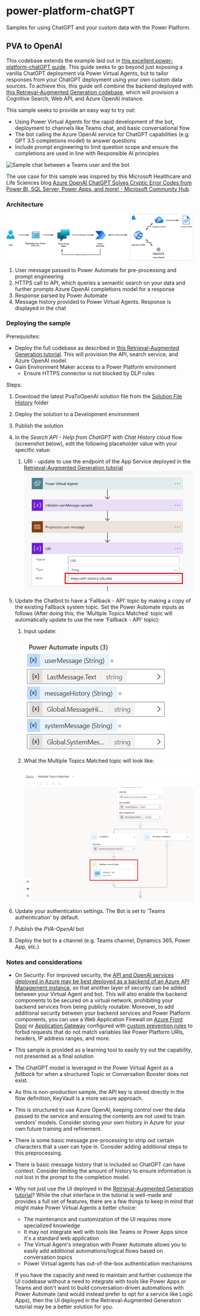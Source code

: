 # power-platform-chatGPT

Samples for using ChatGPT and your custom data with the Power Platform.

## PVA to OpenAI

This codebase extends the example laid out in [this excellent power-platform-chatGPT guide](https://github.com/mathyousee/power-platform-chatGPT). This guide seeks to go beyond just exposing a vanilla ChatGPT deployment via Power Virtual Agents, but to tailor responses from your ChatGPT deployment using your own custom data sources. To achieve this, this guide will combine the backend deployed with [this Retrieval-Augmented Generation codebase](https://github.com/Azure-Samples/azure-search-openai-demo), which will provision a Cognitive Search, Web API, and Azure OpenAI instance.

This sample seeks to provide an easy way to try out:

- Using Power Virtual Agents for the rapid development of the bot, deployment to channels like Teams chat, and basic conversational flow
- The bot calling the Azure OpenAI service for ChatGPT capabilities (e.g. GPT 3.5 completions model) to answer questions
- Include prompt engineering to limit question scope and ensure the completions are used in line with Responsible AI principles

![Sample chat between a Teams user and the bot](./images/buster-bot-sample.png)

The use case for this sample was inspired by this Microsoft Healthcare and Life Sciences blog [Azure OpenAI ChatGPT Solves Cryptic Error Codes from Power BI, SQL Server, Power Apps, and more! - Microsoft Community Hub](https://techcommunity.microsoft.com/t5/healthcare-and-life-sciences/azure-openai-chatgpt-solves-cryptic-error-codes-from-power-bi/ba-p/3803661).

### Architecture

![Architecture using Power Virtual Agents, Power Automate, and Azure OpenAI Service](./images/OpenAI_Chatbot_PVA.png)

1. User message passed to Power Automate for pre-processing and prompt engineering
2. HTTPS call to API, which queries a semantic search on your data and further prompts Azure OpenAI completions model for a response
3. Response parsed by Power Automate
4. Message history provided to Power Virtual Agents. Response is displayed in the chat

### Deploying the sample

Prerequisites:

- Deploy the full codebase as described in [this Retrieval-Augmented Generation tutorial](https://github.com/Azure-Samples/azure-search-openai-demo). This will provision the API, search service, and Azure OpenAI model.
- Gain Environment Maker access to a Power Platform environment
  - Ensure HTTPS connector is not blocked by DLP rules

Steps:

1. Download the latest PvaToOpenAI solution file from the [Solution File History](/solution-file-history/) folder
2. Deploy the solution to a Development environment
3. Publish the solution
4. In the _Search API - Help from ChatGPT with Chat History_ cloud flow (screenshot below), edit the following placeholder value with your specific value:

   1. URI - update to use the endpoint of the App Service deployed in the [Retrieval-Augmented Generation tutorial](https://github.com/Azure-Samples/azure-search-openai-demo)
      ![Screenshot depicting the steps of the sample cloud flow where customer-specific values are required](./images/uri-update.png)

5. Update the Chatbot to have a 'Fallback - API' topic by making a copy of the existing Fallback system topic. Set the Power Automate inputs as follows (After doing this, the 'Multiple Topics Matched' topic will automatically update to use the new 'Fallback - API' topic):

   1. Input update:

      ![Power Automate inputs](./images/input-update.png)

   2. What the Multiple Topics Matched topic will look like:

      ![Multiple Topics Matched](./images/topic-update.png)

6. Update your authentication settings. The Bot is set to 'Teams authentication' by default.
7. Publish the _PVA-OpenAI_ bot
8. Deploy the bot to a channel (e.g. Teams channel, Dynamics 365, Power App, etc.)

### Notes and considerations

- On Security: For improved security, the [API and OpenAI services deployed in Azure may be best deployed as a backend of an Azure API Management instance](https://github.com/Azure-Samples/openai-python-enterprise-logging), so that another layer of security can be added between your Virtual Agent and bot. This will also enable the backend components to be secured on a virtual network, prohibiting your backend services from being publicly routable. Moreover, to add additional security between your backend services and Power Platform components, you can use a Web Application Firewall on [Azure Front Door](https://learn.microsoft.com/en-us/azure/web-application-firewall/afds/afds-overview) or [Application Gateway](https://learn.microsoft.com/en-us/azure/web-application-firewall/ag/ag-overview) configured with [custom prevention rules](https://learn.microsoft.com/en-us/azure/web-application-firewall/ag/create-custom-waf-rules) to forbid requests that do not match variables like Power Platform URIs, headers, IP address ranges, and more.
- This sample is provided as a learning tool to easily try out the capability, not presented as a final solution
- The ChatGPT model is leveraged in the Power Virtual Agent as a _fallback_ for when a structured Topic or Conversation Booster does not exist.
- As this is non-production sample, the API key is stored directly in the flow definition, KeyVault is a more secure approach.
- This is structured to use Azure OpenAI, keeping control over the data passed to the service and ensuring the contents are not used to train vendors' models. Consider storing your own history in Azure for your own future training and refinement.
- There is some basic message pre-processing to strip out certain characters that a user can type in. Consider adding additional steps to this preprocessing.
- There is basic message history that is included so ChatGPT can have context. Consider limiting the amount of history to ensure information is not lost in the prompt to the completion model.
- Why not just use the UI deployed in the [Retrieval-Augmented Generation tutorial](https://github.com/Azure-Samples/azure-search-openai-demo)? While the chat interface in the tutorial is well-made and provides a full set of features, there are a few things to keep in mind that might make Power Virtual Agents a better choice:
  - The maintenance and customization of the UI requires more specialized knowledge
  - It may not integrate well with tools like Teams or Power Apps since it's a standard web application
  - The Virtual Agent's integration with Power Automate allows you to easily add additional automations/logical flows based on conversation topics
  - Power Virtual agents has out-of-the-box authentication mechanisms

  If you have the capacity and need to maintain and further customize the UI codebase without a need to integrate with tools like Power Apps or Teams and don't want to build conversation-driven automations with Power Automate (and would instead prefer to opt for a service like Logic Apps), then the UI deployed in the Retrieval-Augmented Generation tutorial may be a better solution for you.
